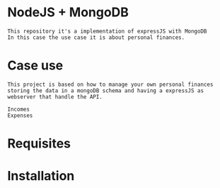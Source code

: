 # NodeJS + MongoDB
    This repository it's a implementation of expressJS with MongoDB
    In this case the use case it is about personal finances.
# Case use
    This project is based on how to manage your own personal finances storing the data in a mongoDB schema and having a expressJS as webserver that handle the API.

    Incomes
    Expenses
# Requisites
# Installation